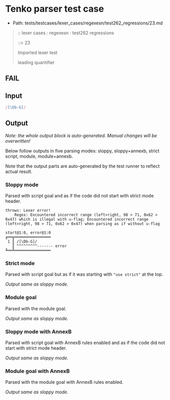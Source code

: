# Tenko parser test case

- Path: tests/testcases/lexer_cases/regexesn/test262_regressions/23.md

> :: lexer cases : regexesn : test262 regressions
>
> ::> 23
>
> Imported lexer test
>
> leading quantifier

## FAIL

## Input

`````js
/[\Db-G]/
`````

## Output

_Note: the whole output block is auto-generated. Manual changes will be overwritten!_

Below follow outputs in five parsing modes: sloppy, sloppy+annexb, strict script, module, module+annexb.

Note that the output parts are auto-generated by the test runner to reflect actual result.

### Sloppy mode

Parsed with script goal and as if the code did not start with strict mode header.

`````
throws: Lexer error!
    Regex: Encountered incorrect range (left>right, 98 > 71, 0x62 > 0x47) which is illegal with u-flag; Encountered incorrect range (left>right, 98 > 71, 0x62 > 0x47) when parsing as if without u-flag

start@1:0, error@1:0
╔══╦════════════════
 1 ║ /[\Db-G]/
   ║ ^^^^^^^^^------- error
╚══╩════════════════

`````

### Strict mode

Parsed with script goal but as if it was starting with `"use strict"` at the top.

_Output same as sloppy mode._

### Module goal

Parsed with the module goal.

_Output same as sloppy mode._

### Sloppy mode with AnnexB

Parsed with script goal with AnnexB rules enabled and as if the code did not start with strict mode header.

_Output same as sloppy mode._

### Module goal with AnnexB

Parsed with the module goal with AnnexB rules enabled.

_Output same as sloppy mode._
